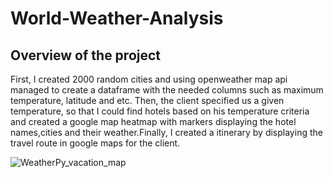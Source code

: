 # World-Weather-Analysis

## Overview of the project

First, I created 2000 random cities and using openweather map api managed to create a dataframe with the needed columns such as maximum temperature, latitude and etc. Then, the client specified us a given temperature, so that I could find hotels based on his temperature criteria and created a google map heatmap with markers displaying the hotel names,cities and their weather.Finally, I created a itinerary by displaying the travel route in google maps for the client.

![WeatherPy_vacation_map](https://github.com/SohrabRezaei/World-Weather-Analysis/blob/main/Vacation_Search/WeatherPy_vacation_map.png?raw=true)
